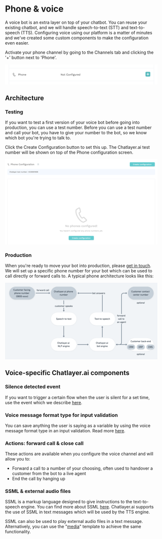 # Phone & voice

A voice bot is an extra layer on top of your chatbot. You can reuse your existing chatbot, and we will handle speech-to-text \(STT\) and text-to-speech \(TTS\). Configuring voice using our platform is a matter of minutes and we've created some custom components to make the configuration even easier.

Activate your phone channel by going to the Channels tab and clicking the '+' button next to 'Phone'.

![](../.gitbook/assets/image%20%28179%29.png)

## Architecture

### Testing

If you want to test a first version of your voice bot before going into production, you can use a test number. Before you can use a test number and call your bot, you have to give your number to the bot, so we know which bot you're trying to talk to.

Click the Create Configuration button to set this up. The Chatlayer.ai test number will be shown on top of the Phone configuration screen.

![](../.gitbook/assets/image%20%2860%29.png)

### Production

When you're ready to move your bot into production, please [get in touch](../support/get-in-touch.md). We will set up a specific phone number for your bot which can be used to call directly or forward calls to. A typical phone architecture looks like this:

![](../.gitbook/assets/image%20%28373%29.png)

## Voice-specific Chatlayer.ai components

### Silence detected event

If you want to trigger a certain flow when the user is silent for a set time, use the event which we describe [here](../bot-answers/events.md#silence-detected-event).

### Voice message format type for input validation

You can save anything the user is saying as a variable by using the voice message format type in an input validation. Read more [here](../bot-answers/dialog-state/user-input-bot-dialog.md#voice-message).

### Actions: forward call & close call

These actions are available when you configure the voice channel and will allow you to:

* Forward a call to a number of your choosing, often used to handover a customer from the bot to a live agent
* End the call by hanging up

### SSML & external audio files

SSML is a markup language designed to give instructions to the text-to-speech engine. You can find more about SSML [here](https://cloud.google.com/text-to-speech/docs/ssml). Chatlayer.ai supports the use of SSML in text messages which will be used by the TTS engine.

SSML can also be used to play external audio files in a text message. Alternatively, you can use the "[media](../bot-answers/dialog-state/message-components.md#audio)" template to achieve the same functionality.



